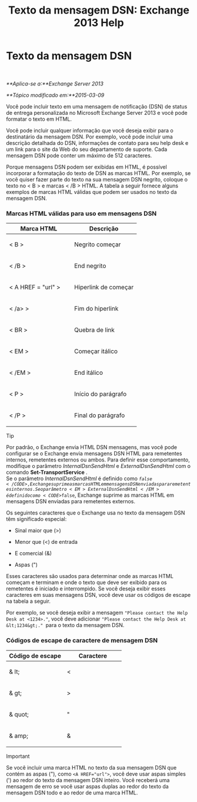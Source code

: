 ﻿---
title: 'Texto da mensagem DSN: Exchange 2013 Help'
TOCTitle: Texto da mensagem DSN
ms:assetid: eae4a050-5ecb-4c87-b377-74edb93a5995
ms:mtpsurl: https://technet.microsoft.com/pt-br/library/Bb125135(v=EXCHG.150)
ms:contentKeyID: 50486907
ms.date: 05/22/2018
mtps_version: v=EXCHG.150
ms.translationtype: MT
---

# Texto da mensagem DSN

 

_**Aplica-se a:**Exchange Server 2013_

_**Tópico modificado em:**2015-03-09_

Você pode incluir texto em uma mensagem de notificação (DSN) de status de entrega personalizada no Microsoft Exchange Server 2013 e você pode formatar o texto em HTML.

Você pode incluir qualquer informação que você deseja exibir para o destinatário da mensagem DSN. Por exemplo, você pode incluir uma descrição detalhada do DSN, informações de contato para seu help desk e um link para o site da Web do seu departamento de suporte. Cada mensagem DSN pode conter um máximo de 512 caracteres.

Porque mensagens DSN podem ser exibidas em HTML, é possível incorporar a formatação do texto de DSN as marcas HTML. Por exemplo, se você quiser fazer parte do texto na sua mensagem DSN negrito, coloque o texto no \< B \> e marcas \< /B \> HTML. A tabela a seguir fornece alguns exemplos de marcas HTML válidas que podem ser usados no texto da mensagem DSN.

### Marcas HTML válidas para uso em mensagens DSN

<table>
<colgroup>
<col style="width: 50%" />
<col style="width: 50%" />
</colgroup>
<thead>
<tr class="header">
<th>Marca HTML</th>
<th>Descrição</th>
</tr>
</thead>
<tbody>
<tr class="odd">
<td><p>&lt; B &gt;</p></td>
<td><p>Negrito começar</p></td>
</tr>
<tr class="even">
<td><p>&lt; /B &gt;</p></td>
<td><p>End negrito</p></td>
</tr>
<tr class="odd">
<td><p>&lt; A HREF = &quot;url&quot; &gt;</p></td>
<td><p>Hiperlink de começar</p></td>
</tr>
<tr class="even">
<td><p>&lt; /a&gt; &gt;</p></td>
<td><p>Fim do hiperlink</p></td>
</tr>
<tr class="odd">
<td><p>&lt; BR &gt;</p></td>
<td><p>Quebra de link</p></td>
</tr>
<tr class="even">
<td><p>&lt; EM &gt;</p></td>
<td><p>Começar itálico</p></td>
</tr>
<tr class="odd">
<td><p>&lt; /EM &gt;</p></td>
<td><p>End itálico</p></td>
</tr>
<tr class="even">
<td><p>&lt; P &gt;</p></td>
<td><p>Início do parágrafo</p></td>
</tr>
<tr class="odd">
<td><p>&lt; /P &gt;</p></td>
<td><p>Final do parágrafo</p></td>
</tr>
</tbody>
</table>



> [!TIP]
> Por padrão, o Exchange envia HTML DSN mensagens, mas você pode configurar se o Exchange envia mensagens DSN HTML para remetentes internos, remetentes externos ou ambos. Para definir esse comportamento, modifique o parâmetro <EM>InternalDsnSendHtml</EM> e <EM>ExternalDsnSendHtml</EM> com o comando <STRONG>Set-TransportService</STRONG> .<BR>Se o parâmetro <EM>InternalDsnSendHtml</EM> é definido como <CODE>$false</CODE>, Exchange suprime as marcas HTML em mensagens DSN enviadas para remetentes internos. Se o parâmetro <EM>ExternalDsnSendHtml</EM> é definido como <CODE>$false</CODE>, Exchange suprime as marcas HTML em mensagens DSN enviadas para remetentes externos.



Os seguintes caracteres que o Exchange usa no texto da mensagem DSN têm significado especial:

  - Sinal maior que (\>)

  - Menor que (\<) de entrada

  - E comercial (&)

  - Aspas (")

Esses caracteres são usados para determinar onde as marcas HTML começam e terminam e onde o texto que deve ser exibido para os remetentes é iniciado e interrompido. Se você deseja exibir esses caracteres em suas mensagens DSN, você deve usar os códigos de escape na tabela a seguir.

Por exemplo, se você deseja exibir a mensagem `"Please contact the Help Desk at <1234>."`, você deve adicionar `"Please contact the Help Desk at &lt;1234&gt;." `para o texto da mensagem DSN.

### Códigos de escape de caractere de mensagem DSN

<table>
<colgroup>
<col style="width: 50%" />
<col style="width: 50%" />
</colgroup>
<thead>
<tr class="header">
<th>Código de escape</th>
<th>Caractere</th>
</tr>
</thead>
<tbody>
<tr class="odd">
<td><p>&amp; lt;</p></td>
<td><p>&lt;</p></td>
</tr>
<tr class="even">
<td><p>&amp; gt;</p></td>
<td><p>&gt;</p></td>
</tr>
<tr class="odd">
<td><p>&amp; quot;</p></td>
<td><p>&quot;</p></td>
</tr>
<tr class="even">
<td><p>&amp; amp;</p></td>
<td><p>&amp;</p></td>
</tr>
</tbody>
</table>



> [!IMPORTANT]
> Se você incluir uma marca HTML no texto da sua mensagem DSN que contém as aspas ("), como <CODE>&lt;A HREF="url"&gt;</CODE>, você deve usar aspas simples (') ao redor do texto da mensagem DSN inteiro. Você receberá uma mensagem de erro se você usar aspas duplas ao redor do texto da mensagem DSN todo e ao redor de uma marca HTML.


